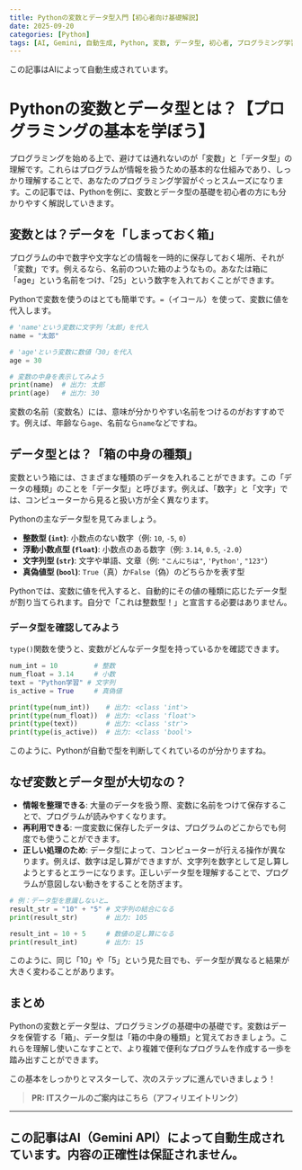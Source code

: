 ```yaml
---
title: Pythonの変数とデータ型入門【初心者向け基礎解説】
date: 2025-09-20
categories: [Python]
tags: [AI, Gemini, 自動生成, Python, 変数, データ型, 初心者, プログラミング学習]
---
```


この記事はAIによって自動生成されています。

# Pythonの変数とデータ型とは？【プログラミングの基本を学ぼう】

プログラミングを始める上で、避けては通れないのが「変数」と「データ型」の理解です。これらはプログラムが情報を扱うための基本的な仕組みであり、しっかり理解することで、あなたのプログラミング学習がぐっとスムーズになります。この記事では、Pythonを例に、変数とデータ型の基礎を初心者の方にも分かりやすく解説していきます。

## 変数とは？データを「しまっておく箱」

プログラムの中で数字や文字などの情報を一時的に保存しておく場所、それが「変数」です。例えるなら、名前のついた箱のようなもの。あなたは箱に「age」という名前をつけ、「25」という数字を入れておくことができます。

Pythonで変数を使うのはとても簡単です。`=`（イコール）を使って、変数に値を代入します。

```python
# 'name'という変数に文字列「太郎」を代入
name = "太郎"

# 'age'という変数に数値「30」を代入
age = 30

# 変数の中身を表示してみよう
print(name)  # 出力: 太郎
print(age)   # 出力: 30
```

変数の名前（変数名）には、意味が分かりやすい名前をつけるのがおすすめです。例えば、年齢なら`age`、名前なら`name`などですね。

## データ型とは？「箱の中身の種類」

変数という箱には、さまざまな種類のデータを入れることができます。この「データの種類」のことを「データ型」と呼びます。例えば、「数字」と「文字」では、コンピューターから見ると扱い方が全く異なります。

Pythonの主なデータ型を見てみましょう。

*   **整数型 (`int`)**: 小数点のない数字（例: `10`, `-5`, `0`）
*   **浮動小数点型 (`float`)**: 小数点のある数字（例: `3.14`, `0.5`, `-2.0`）
*   **文字列型 (`str`)**: 文字や単語、文章（例: `"こんにちは"`, `'Python'`, `"123"`）
*   **真偽値型 (`bool`)**: `True`（真）か`False`（偽）のどちらかを表す型

Pythonでは、変数に値を代入すると、自動的にその値の種類に応じたデータ型が割り当てられます。自分で「これは整数型！」と宣言する必要はありません。

### データ型を確認してみよう

`type()`関数を使うと、変数がどんなデータ型を持っているかを確認できます。

```python
num_int = 10         # 整数
num_float = 3.14     # 小数
text = "Python学習" # 文字列
is_active = True     # 真偽値

print(type(num_int))    # 出力: <class 'int'>
print(type(num_float))  # 出力: <class 'float'>
print(type(text))       # 出力: <class 'str'>
print(type(is_active))  # 出力: <class 'bool'>
```

このように、Pythonが自動で型を判断してくれているのが分かりますね。

## なぜ変数とデータ型が大切なの？

*   **情報を整理できる**: 大量のデータを扱う際、変数に名前をつけて保存することで、プログラムが読みやすくなります。
*   **再利用できる**: 一度変数に保存したデータは、プログラムのどこからでも何度でも使うことができます。
*   **正しい処理のため**: データ型によって、コンピューターが行える操作が異なります。例えば、数字は足し算ができますが、文字列を数字として足し算しようとするとエラーになります。正しいデータ型を理解することで、プログラムが意図しない動きをすることを防ぎます。

```python
# 例：データ型を意識しないと…
result_str = "10" + "5" # 文字列の結合になる
print(result_str)       # 出力: 105

result_int = 10 + 5     # 数値の足し算になる
print(result_int)       # 出力: 15
```
このように、同じ「10」や「5」という見た目でも、データ型が異なると結果が大きく変わることがあります。

## まとめ

Pythonの変数とデータ型は、プログラミングの基礎中の基礎です。変数はデータを保管する「箱」、データ型は「箱の中身の種類」と覚えておきましょう。これらを理解し使いこなすことで、より複雑で便利なプログラムを作成する一歩を踏み出すことができます。

この基本をしっかりとマスターして、次のステップに進んでいきましょう！
> **PR: ITスクールのご案内はこちら（アフィリエイトリンク）**

---
この記事はAI（Gemini API）によって自動生成されています。内容の正確性は保証されません。
---
